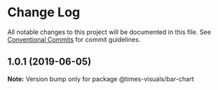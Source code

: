 # Change Log

All notable changes to this project will be documented in this file.
See [Conventional Commits](https://conventionalcommits.org) for commit guidelines.

## 1.0.1 (2019-06-05)

**Note:** Version bump only for package @times-visuals/bar-chart
